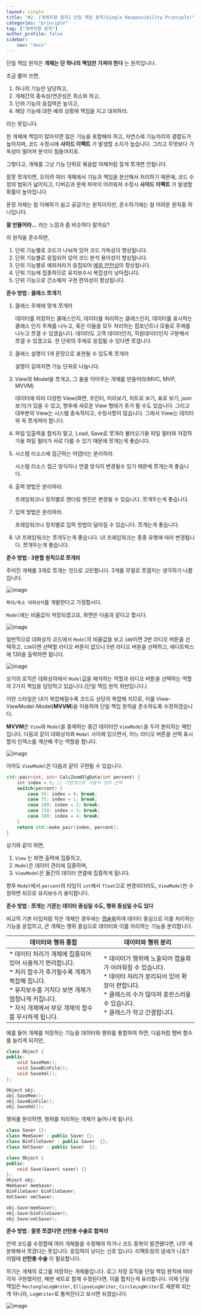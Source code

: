 ```yaml
---
layout: single
title: "#2. [개체지향 원칙] 단일 책임 원칙(Single Responsibility Principle)"
categories: "principle"
tag: ["개체지향 원칙"]
author_profile: false
sidebar: 
    nav: "docs"
---
```


단일 책임 원칙은 **개체는 단 하나의 책임만 가져야 한다** 는 원칙입니다.

조금 풀어 쓰면,

1. 하나의 기능만 담당하고, 
2. 개체간의 종속성/연관성은 최소화 하고,
3. 단위 기능의 응집력은 높이고,
4. 해당 기능에 대한 예외 상황에 책임을 지고 대처하라.

라는 뜻입니다.

한 개체에 책임이 많아지면 많은 기능을 포함해야 하고, 자연스레 기능끼리의 결합도가 높아지며, 코드 수정시에 **사이드 이펙트** 가 발생할 소지가 높습니다. 그리고 무엇보다 가독성이 떨어져 분석이 힘들어지죠.

그렇다고, 개체를 그냥 기능 단위로 볶음밥 야채처럼 잘게 쪼개면 안됩니다.

잘못 쪼개지면, 오히려 여러 개체에서 기능과 책임을 분산해서 처리하기 때문에, 코드 수정의 범위가 넓어지고, 디버깅과 문제 파악이 어려워져 수정시 **사이드 이펙트** 가 발생할 확률이 높아집니다.

문장 자체는 참 이해하기 쉽고 공감가는 원칙이지만, 준수하기에는 참 어려운 원칙중 하나입니다.

**잘 만들어라...** 라는 느낌과 좀 비슷하다 랄까요?

이 원칙을 준수하면,

1. 단위 기능별로 코드가 나눠져 있어 코드 가독성이 향상됩니다.
2. 단위 기능별로 응집되어 있어 코드 분석 용이성이 향상됩니다.
3. 단위 기능별로 예외처리가 응집되어 [예외 안전성](https://tango1202.github.io/classic-cpp-exception/classic-cpp-exception-safe/)이 향상됩니다.
4. 단위 기능에 집중하므로 유지보수시 복잡성이 낮아집니다.
5. 단위 기능으로 간소해져 구현 편의성이 향상됩니다.

**준수 방법 : 클래스 쪼개기**

1. 클래스 주제에 맞게 쪼개라
    
    데이터를 저장하는 클래스인지, 데이터를 처리하는 클래스인지, 데이터를 표시하는 클래스 인지 주제를 나누고, 혹은 이들을 모두 처리하는 컴포넌트나 모듈로 주제를 나누고 쪼갤 수 있겠습니다. 데이터도 고객 데이터인지, 직원데이터인지 구분해서 쪼갤 수 있겠고요. 한 단위의 주제로 응집될 수 있다면 쪼갭니다.

2. 클래스 설명이 1개 문장으로 표현될 수 있도록 쪼개라
    
    설명이 길여지면 기능 단위로 나눕니다.

3. View와 Model을 쪼개고, 그 둘을 이어주는 개체를 만들어라(MVC, MVP, MVVM)
    
    데이터에 따라 다양한 View(화면, 프린터, 미리보기, 차트로 보기, 표로 보기, json 보기)가 있을 수 있고, 향후에 새로운 View 형태가 추가 될 수도 있습니다. 그리고 대부분의 View는 시스템 종속적이고, 수정사항이 많습니다. 그래서 View는 데이터와 꼭 쪼개져야 합니다.

4. 파일 입출력을 합치지 말고, Load, Save로 쪼개라 
    불러오기용 파일 필터와 저장하기용 파일 필터가 서로 다를 수 있기 때문에 쪼개는게 좋습니다.

5. 시스템 리소스에 접근하는 어뎁터는 분리하라.
    
    시스템 리소스 접근 방식이나 연결 방식이 변경될수 있기 때문에 쪼개는게 좋습니다.

6. 출력 방법은 분리하라.
    
    프레임워크나 장치별로 렌더링 엔진은 변경될 수 있습니다. 쪼개두는게 좋습니다.

7. 입력 방법은 분리하라.
    
    프레임워크나 장치별로 입력 방법이 달라질 수 있습니다. 쪼개는게 좋습니다.

8. UI 프레임워크는 쪼개두는게 좋습니다.
    UI 프레임워크는 종종 유행에 따라 변경됩니다. 쪼개두는게 좋습니다.

**준수 방법 : 3분할 원칙으로 쪼개라**

주어진 개체를 3개로 쪼개는 것으로 고민합니다.
3개를 무얼로 쪼갤지는 생각하기 나름입니다.

![image](https://github.com/tango1202/tango1202.github.io/assets/133472501/038760bc-dab7-4874-b580-546e87714129)

`확대/축소 대화상자`를 개발한다고 가정합시다.

`Model`에는 비율값이 저장되겠고요, 화면은 다음과 같다고 합시다.

![image](https://github.com/tango1202/tango1202.github.io/assets/133472501/8d511cbc-d698-444e-8794-12edb88aaba8)

일반적으로 대화상자 코드에서 `Model`의 비율값을 보고 `100`이면 2번 라디오 버튼을 선택하고, `130`이면 선택할 라디오 버튼이 없으니 5번 라디오 버튼을 선택하고, 에디트박스에 130을 출력하면 됩니다.

![image](https://github.com/tango1202/tango1202.github.io/assets/133472501/d102a1db-a8e5-46ef-b222-5e13a2bfc0b2)

상기의 로직은 대화상자에서 `Model`값을 해석하는 역할과 라디오 버튼을 선택하는 역할의 2가지 책임을 담당하고 있습니다.(단일 책임 원칙 위반입니다.) 

이런 스타일은 UI가 복잡해질수록 코드도 상당히 복잡해 지므로, 이를 View-ViewModel-Model(**MVVM**)을 이용하여 단일 책임 원칙을 준수하도록 수정하겠습니다.

**MVVM**은 `View`와 `Model`을 중재하는 중간 데이터인 `ViewModel`을 두어 분리하는 패턴입니다.
다음과 같이 대화상자와 `Model` 사이에 있으면서, 어느 라디오 버튼을 선택 표시할지 인덱스를 계산해 주는 역할을 합니다.

![image](https://github.com/tango1202/tango1202.github.io/assets/133472501/864f6373-9c2e-4220-9275-3e3c53ef072e)

아마도 `ViewModel`은 다음과 같이 구현될 수 있습니다. 

```cpp
std::pair<int, int> CalcZoomDlgData(int percent) {
    int index = 5; // 기본적으로 사용자 정의 선택
    switch(percent) {
        case 50: index = 0; break;
        case 75: index = 1; break;
        case 100: index = 2; break;
        case 150: index = 3; break;
        case 200: index = 4; break;
    }
    return std::make_pair(index, percent);
}
```

상기와 같이 하면, 

1. `View` 는 화면 출력에 집중하고, 
2. `Model`은 데이터 관리에 집중하며,
3. `ViewModel`은 둘간의 데이터 연결에 집중하게 됩니다. 

향후 `Model`에서 `percent`의 타입이 `int`에서 `float`으로 변경되더라도, `ViewModel`만 수정하면 되므로 유지보수가 용이합니다. 

**준수 방법 : 쪼개는 기준는 데이터 중심일 수도, 행위 중심일 수도 있다**

비교적 기본 타입처럼 작은 개체인 경우에는 [캡슐화](https://tango1202.github.io/principle/principle-encapsulation/)하여 데이터 중심으로 이를 처리하는 기능을 응집하고, 큰 개체는 행위 중심으로 데이터와 이를 처리하는 기능을 분리합니다.

|데이터와 행위 통합|데이터와 행위 분리|
|--|--|
|* 데이터 처리가 개체에 집중되어 있어 사용하기 편리합니다.<br/>* 처리 함수가 추가될수록 개체가 복잡해 집니다.<br/>* 유지보수를 거치다 보면 개체가 엄청나게 커집니다.<br/>* 자식 개체에서 부모 개체의 함수를 무시하게 됩니다.|* 데이터가 행위에 노출되어 캡슐화가 어려워질 수 있습니다.<br/>* 데이터 처리가 분리되어 있어 확장이 편합니다.<br/>* 클래스의 수가 많아져 혼란스러울 수 있습니다.<br/>* 클래스가 작고 간결합니다.|

예를 들어 개체를 저장하는 기능을 데이터와 행위를 통합하여 하면, 다음처럼 멤버 함수를 늘리게 되지만,

```cpp
class Object {
public:
    void SaveMem();
    void SaveBinFile();
    void SaveXml();
};

Object obj;
obj.SaveMem();
obj.SaveBinFile();
obj.SaveXml();
```

행위를 분리하면, 행위를 처리하는 개체가 늘어나게 됩니다.

```cpp
class Saver {};
class MemSaver : public Saver {};
class BinFileSaver : public Saver  {};
class XmlSaver : public Saver  {};

class Object {
public:
    void Save(Saver& saver) {}
};
Object obj;
MemSaver memSaver;
BinFileSaver binFileSaver;
XmlSaver xmlSaver;

obj.Save(memSaver);
obj.Save(binFileSaver);
obj.Save(xmlSaver);
```

**준수 방법 : 잘못 쪼갰다면 산탄총 수술로 합쳐라**

만약 코드를 수정할때 여러 개체들을 수정해야 하거나 코드 중복이 발견됐다면, 너무 세분화해서 쪼갰다는 뜻입니다. 응집력이 낮다는 신호 입니다. 리팩토링의 냄새가 나죠? 이럴때 **산탄총 수술** 이 필요합니다.

하기는 개체의 로그를 저장하는 개체들입니다. 로그 저장 로직을 단일 책임 원칙에 따라 각자 구현했지만, 매번 세트로 함께 수정된다면, 이를 합치는게 유리합니다. 이제 단일 책임은 `RectangleLogWriter`, `EllipseLogWriter`, `CircleLogWriter`로 세분화 되는게 아니라, `LogWriter`로 퉁쳐진다고 보시면 되겠습니다.

![image](https://github.com/tango1202/tango1202.github.io/assets/133472501/66e12747-3705-4074-9032-1f7ef8d60f46)



